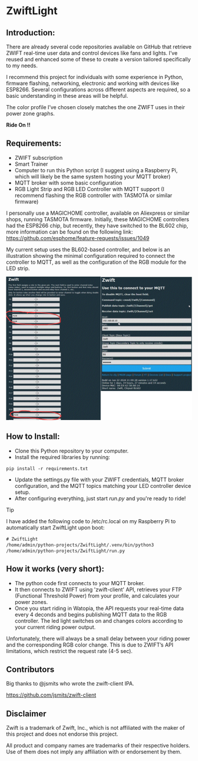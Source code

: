 # ZwiftLight

## Introduction:

There are already several code repositories available on GitHub that retrieve ZWIFT real-time user data and control devices like fans and lights. I’ve reused and enhanced some of these to create a version tailored specifically to my needs.

I recommend this project for individuals with some experience in Python, firmware flashing, networking, electronic and working with devices like ESP8266. Several configurations across different aspects are required, so a basic understanding in these areas will be helpful.

The color profile I’ve chosen closely matches the one ZWIFT uses in their power zone graphs.

**Ride On !!**

## Requirements:

   - ZWIFT subscription
   - Smart Trainer
   - Computer to run this Python script (I suggest using a Raspberry Pi, which will likely be the same system hosting your MQTT broker)
   - MQTT broker with some basic configuration
   - RGB Light Strip and RGB LED Controller with MQTT support (I recommend flashing the RGB controller with TASMOTA or similar firmware)

I personally use a MAGICHOME controller, available on Aliexpress or similar shops, running TASMOTA firmware.
Initially, these MAGICHOME controllers had the ESP8266 chip, but recently, they have switched to the BL602 chip, more information can be found on the following link: https://github.com/esphome/feature-requests/issues/1049

My current setup uses the BL602-based controller, and below is an illustration showing the minimal configuration required to connect the controller to MQTT, as well as the configuration of the RGB module for the LED strip.

![tasmota_setup.gif](https://raw.githubusercontent.com/miertink/ZwiftLight/master/icons/tasmota_setup.gif)

## How to Install:

   - Clone this Python repository to your computer.
   - Install the required libraries by running: 

    pip install -r requirements.txt

   - Update the settings.py file with your ZWIFT credentials, MQTT broker configuration, and the MQTT topics matching your LED controller device setup.
   - After configuring everything, just start *run.py* and you're ready to ride!

> [!TIP]
> I have added the following code to /etc/rc.local on my Raspberry Pi to automatically start ZwiftLight upon boot:

```
# ZwiftLight
/home/admin/python-projects/ZwiftLight/.venv/bin/python3 /home/admin/python-projects/ZwiftLight/run.py
```

## How it works (very short):
    
   - The python code first connects to your MQTT broker.
   - It then connects to ZWIFT using 'zwift-client' API, retrieves your FTP (Functional Threshold Power) from your profile, and calculates your power zones.
   - Once you start riding in Watopia, the API requests your real-time data every 4 deconds and begins publishing MQTT data to the RGB controller. The led light switches on and changes colors according to your current riding power output.

Unfortunately, there will always be a small delay between your riding power and the corresponding RGB color change. This is due to ZWIFT’s API limitations, which restrict the request rate (4-5 sec).


## Contributors

Big thanks to @jsmits who wrote the zwift-client IPA.

https://github.com/jsmits/zwift-client


## Disclaimer

Zwift is a trademark of Zwift, Inc., which is not affiliated with the maker of
this project and does not endorse this project.

All product and company names are trademarks of their respective holders. Use of
them does not imply any affiliation with or endorsement by them.
